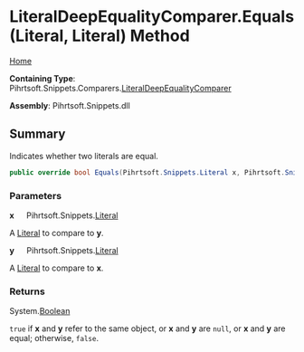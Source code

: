 # LiteralDeepEqualityComparer\.Equals\(Literal, Literal\) Method

[Home](../../../../../README.md)

**Containing Type**: Pihrtsoft\.Snippets\.Comparers\.[LiteralDeepEqualityComparer](../README.md)

**Assembly**: Pihrtsoft\.Snippets\.dll

## Summary

Indicates whether two literals are equal\.

```csharp
public override bool Equals(Pihrtsoft.Snippets.Literal x, Pihrtsoft.Snippets.Literal y)
```

### Parameters

**x** &emsp; Pihrtsoft\.Snippets\.[Literal](../../../Literal/README.md)

A [Literal](../../../Literal/README.md) to compare to **y**\.

**y** &emsp; Pihrtsoft\.Snippets\.[Literal](../../../Literal/README.md)

A [Literal](../../../Literal/README.md) to compare to **x**\.

### Returns

System\.[Boolean](https://docs.microsoft.com/en-us/dotnet/api/system.boolean)

`true` if **x** and **y** refer to the same object, or **x** and **y** are `null`, or **x** and **y** are equal; otherwise, `false`\.
